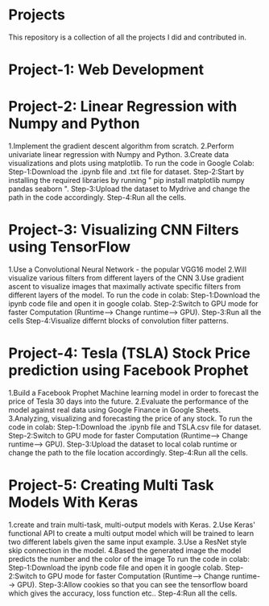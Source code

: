 # Projects
This repository is a collection of all the projects I did and contributed in.

# Project-1: Web Development

# Project-2: Linear Regression with Numpy and Python
  1.Implement the gradient descent algorithm from scratch.
  2.Perform univariate linear regression with Numpy and Python.
  3.Create data visualizations and plots using matplotlib.
  To run the code in Google Colab:
  Step-1:Download the .ipynb file and .txt file for dataset.
  Step-2:Start by installing the required libraries by running " pip install matplotlib numpy pandas seaborn ".
  Step-3:Upload the dataset to Mydrive and change the path in the code accordingly.
  Step-4:Run all the cells.
# Project-3: Visualizing CNN Filters using TensorFlow
  1.Use a Convolutional Neural Network - the popular VGG16 model
  2.Will visualize various filters from different layers of the CNN
  3.Use gradient ascent to visualize images that maximally activate specific filters from different layers of the model.
  To run the code in colab:
  Step-1:Download the ipynb code file and open it in google colab.
  Step-2:Switch to GPU mode for faster Computation (Runtime--> Change runtime--> GPU).
  Step-3:Run all the cells
  Step-4:Visualize differnt blocks of convolution filter patterns.
# Project-4: Tesla (TSLA) Stock Price prediction using Facebook Prophet 
  1.Build a Facebook Prophet Machine learning model in order to forecast the price of Tesla 30 days into the future.
  2.Evaluate the performance of the model against real data using Google Finance in Google Sheets.
  3.Analyzing, visualizing and forecasting the price of any stock.
  To run the code in colab:
  Step-1:Download the .ipynb file and TSLA.csv file for dataset.
  Step-2:Switch to GPU mode for faster Computation (Runtime--> Change runtime--> GPU).
  Step-3:Upload the dataset to local colab runtime or change the path to the file location accordingly.
  Step-4:Run all the cells.
# Project-5: Creating Multi Task Models With Keras
  1.create and train multi-task, multi-output models with Keras. 
  2.Use Keras' functional API to create a multi output model which will be trained to learn two different labels given the same input example.
  3.Use a ResNet style skip connection in the model.
  4.Based the generated image the model predicts the number and the color of the image
  To run the code in colab:
  Step-1:Download the ipynb code file and open it in google colab.
  Step-2:Switch to GPU mode for faster Computation (Runtime--> Change runtime--> GPU).
  Step-3:Allow cookies so that you can see the tensorflow board which gives the accuracy, loss function etc..
  Step-4:Run all the cells.
  
  

